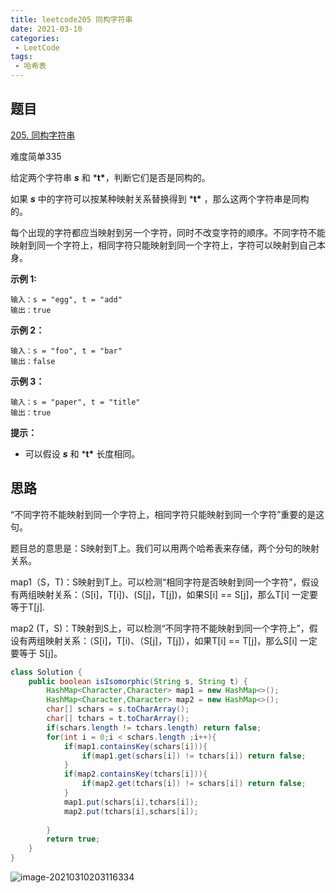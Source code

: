 ```yaml
---
title: leetcode205 同构字符串
date: 2021-03-10
categories:
 - LeetCode
tags:
 - 哈希表
---
```


## 题目

[205. 同构字符串](https://leetcode-cn.com/problems/isomorphic-strings/)

难度简单335

给定两个字符串 ***s*** 和 ***t\***，判断它们是否是同构的。

如果 ***s*** 中的字符可以按某种映射关系替换得到 ***t\*** ，那么这两个字符串是同构的。

每个出现的字符都应当映射到另一个字符，同时不改变字符的顺序。不同字符不能映射到同一个字符上，相同字符只能映射到同一个字符上，字符可以映射到自己本身。

 

**示例 1:**

```
输入：s = "egg", t = "add"
输出：true
```

**示例 2：**

```
输入：s = "foo", t = "bar"
输出：false
```

**示例 3：**

```
输入：s = "paper", t = "title"
输出：true
```

 

**提示：**

- 可以假设 ***s*** 和 ***t\*** 长度相同。



## 思路

“不同字符不能映射到同一个字符上，相同字符只能映射到同一个字符”重要的是这句。

题目总的意思是：S映射到T上。我们可以用两个哈希表来存储，两个分句的映射关系。

map1（S，T)：S映射到T上。可以检测“相同字符是否映射到同一个字符”，假设有两组映射关系：（S[i]，T[i])、(S[j]，T[j])，如果S[i] == S[j]，那么T[i] 一定要等于T[j].

map2 (T，S)：T映射到S上，可以检测“不同字符不能映射到同一个字符上”，假设有两组映射关系：（S[i]，T[i)、（S[j]，T[j]），如果T[i] == T[j]，那么S[i] 一定要等于 S[j]。

```java
class Solution {
    public boolean isIsomorphic(String s, String t) {
        HashMap<Character,Character> map1 = new HashMap<>();
        HashMap<Character,Character> map2 = new HashMap<>();
        char[] schars = s.toCharArray();
        char[] tchars = t.toCharArray();
        if(schars.length != tchars.length) return false;
        for(int i = 0;i < schars.length ;i++){
            if(map1.containsKey(schars[i])){
                if(map1.get(schars[i]) != tchars[i]) return false;
            }
            if(map2.containsKey(tchars[i])){
                if(map2.get(tchars[i]) != schars[i]) return false;
            }
            map1.put(schars[i],tchars[i]);
            map2.put(tchars[i],schars[i]);
            
        }
        return true;
    }
}
```

![image-20210310203116334](https://i.loli.net/2021/03/10/6itpwhQxyWPYjVn.png)